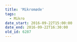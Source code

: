 ```yaml
---
title: 'Mikromøde'
tags:
  - Mikro
date_start: 2016-09-22T15:00:00
date_end: 2016-09-22T16:30:00
old_id: 6287
---
```

